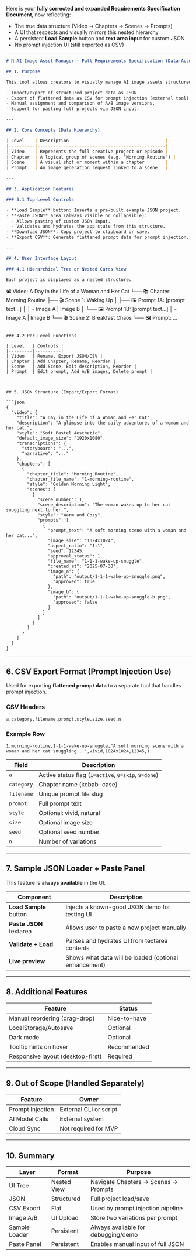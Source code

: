 Here is your **fully corrected and expanded Requirements Specification Document**, now reflecting:

* The true data structure (Video → Chapters → Scenes → Prompts)
* A UI that respects and visually mirrors this nested hierarchy
* A persistent **Load Sample** button and **text area input** for custom JSON
* No prompt injection UI (still exported as CSV)

---

```markdown
# 📄 AI Image Asset Manager — Full Requirements Specification (Data-Accurate UI)

## 1. Purpose

This tool allows creators to visually manage AI image assets structured around **videos**, broken into **chapters**, **scenes (aka shot list)**, and **prompts per scene**. It supports:

- Import/export of structured project data as JSON.
- Export of flattened data as CSV for prompt injection (external tool).
- Manual assignment and comparison of A/B image versions.
- Support for pasting full projects via JSON input.

---

## 2. Core Concepts (Data Hierarchy)

| Level    | Description                                     |
|----------|-------------------------------------------------|
| Video    | Represents the full creative project or episode |
| Chapter  | A logical group of scenes (e.g. "Morning Routine") |
| Scene    | A visual shot or moment within a chapter        |
| Prompt   | An image generation request linked to a scene   |

---

## 3. Application Features

### 3.1 Top-Level Controls

- **Load Sample** button: Inserts a pre-built example JSON project.
- **Paste JSON** area (always visible or collapsible):
  - Allows pasting of custom JSON input.
  - Validates and hydrates the app state from this structure.
- **Download JSON**: Copy project to clipboard or save.
- **Export CSV**: Generate flattened prompt data for prompt injection.

---

## 4. User Interface Layout

### 4.1 Hierarchical Tree or Nested Cards View

Each project is displayed as a nested structure:

```

📽 Video: A Day in the Life of a Woman and Her Cat
└── 📚 Chapter: Morning Routine
├── 🎬 Scene 1: Waking Up
│   ├── 🖼️ Prompt 1A: \[prompt text...]
│   │       - Image A | Image B
│   └── 🖼️ Prompt 1B: \[prompt text...]
│           - Image A | Image B
└── 🎬 Scene 2: Breakfast Chaos
└── 🖼️ Prompt: ...

````

### 4.2 Per-Level Functions

| Level   | Controls |
|---------|----------|
| Video   | Rename, Export JSON/CSV |
| Chapter | Add Chapter, Rename, Reorder |
| Scene   | Add Scene, Edit description, Reorder |
| Prompt  | Edit prompt, Add A/B images, Delete prompt |

---

## 5. JSON Structure (Import/Export Format)

```json
{
  "video": {
    "title": "A Day in the Life of a Woman and Her Cat",
    "description": "A glimpse into the daily adventures of a woman and her cat.",
    "style": "Soft Pastel Aesthetic",
    "default_image_size": "1920x1080",
    "transcriptions": {
      "storyboard": "...",
      "narrative": "..."
    },
    "chapters": [
      {
        "chapter_title": "Morning Routine",
        "chapter_file_name": "1-morning-routine",
        "style": "Golden Morning Light",
        "scenes": [
          {
            "scene_number": 1,
            "scene_description": "The woman wakes up to her cat snuggling next to her.",
            "style": "Warm and Cozy",
            "prompts": [
              {
                "prompt_text": "A soft morning scene with a woman and her cat...",
                "image_size": "1024x1024",
                "aspect_ratio": "1:1",
                "seed": 12345,
                "approval_status": 1,
                "file_name": "1-1-1-wake-up-snuggle",
                "created_at": "2025-07-30",
                "image_a": {
                  "path": "output/1-1-1-wake-up-snuggle.png",
                  "approved": true
                },
                "image_b": {
                  "path": "output/1-1-1-wake-up-snuggle-b.png",
                  "approved": false
                }
              }
            ]
          }
        ]
      }
    ]
  }
}
````

---

## 6. CSV Export Format (Prompt Injection Use)

Used for exporting **flattened prompt data** to a separate tool that handles prompt injection.

### CSV Headers

```csv
a,category,filename,prompt,style,size,seed,n
```

### Example Row

```csv
1,morning-routine,1-1-1-wake-up-snuggle,"A soft morning scene with a woman and her cat snuggling...",vivid,1024x1024,12345,1
```

| Field      | Description                                         |
| ---------- | --------------------------------------------------- |
| `a`        | Active status flag (`1=active`, `0=skip`, `9=done`) |
| `category` | Chapter name (kebab-case)                           |
| `filename` | Unique prompt file slug                             |
| `prompt`   | Full prompt text                                    |
| `style`    | Optional: vivid, natural                            |
| `size`     | Optional image size                                 |
| `seed`     | Optional seed number                                |
| `n`        | Number of variations                                |

---

## 7. Sample JSON Loader + Paste Panel

This feature is **always available** in the UI.

| Component               | Description                                           |
| ----------------------- | ----------------------------------------------------- |
| **Load Sample** button  | Injects a known-good JSON demo for testing UI         |
| **Paste JSON** textarea | Allows user to paste a new project manually           |
| **Validate + Load**     | Parses and hydrates UI from textarea contents         |
| **Live preview**        | Shows what data will be loaded (optional enhancement) |

---

## 8. Additional Features

| Feature                           | Status       |
| --------------------------------- | ------------ |
| Manual reordering (drag-drop)     | Nice-to-have |
| LocalStorage/Autosave             | Optional     |
| Dark mode                         | Optional     |
| Tooltip hints on hover            | Recommended  |
| Responsive layout (desktop-first) | Required     |

---

## 9. Out of Scope (Handled Separately)

| Feature          | Owner                  |
| ---------------- | ---------------------- |
| Prompt Injection | External CLI or script |
| AI Model Calls   | External system        |
| Cloud Sync       | Not required for MVP   |

---

## 10. Summary

| Layer         | Format      | Purpose                              |
| ------------- | ----------- | ------------------------------------ |
| UI Tree       | Nested View | Navigate Chapters → Scenes → Prompts |
| JSON          | Structured  | Full project load/save               |
| CSV Export    | Flat        | Used by prompt injection pipeline    |
| Image A/B     | UI Upload   | Store two variations per prompt      |
| Sample Loader | Persistent  | Always available for debugging/demo  |
| Paste Panel   | Persistent  | Enables manual input of full JSON    |

```

